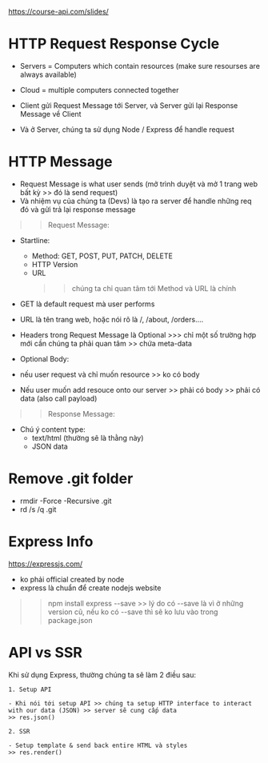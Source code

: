 https://course-api.com/slides/

# HTTP Request Response Cycle

- Servers = Computers which contain resources (make sure resourses are always available)
- Cloud = multiple computers connected together

- Client gửi Request Message tới Server, và Server gửi lại Response Message về Client
- Và ở Server, chúng ta sử dụng Node / Express để handle request

# HTTP Message

- Request Message is what user sends (mở trình duyệt và mở 1 trang web bất kỳ >> đó là send request)
- Và nhiệm vụ của chúng ta (Devs) là tạo ra server để handle những req đó và gửi trả lại response message

> > Request Message:

- Startline:

  - Method: GET, POST, PUT, PATCH, DELETE
  - HTTP Version
  - URL
    > > chúng ta chỉ quan tâm tới Method và URL là chính

- GET là default request mà user performs
- URL là tên trang web, hoặc nói rõ là /, /about, /orders....
- Headers trong Request Message là Optional >>> chỉ một số trường hợp mới cần chúng ta phải quan tâm >> chứa meta-data
- Optional Body:
- nếu user request và chỉ muốn resource >> ko có body
- Nếu user muốn add resouce onto our server >> phải có body >> phải có data (also call payload)

> > Response Message:

- Chú ý content type:
  - text/html (thường sẽ là thằng này)
  - JSON data

# Remove .git folder

- rmdir -Force -Recursive .git
- rd /s /q .git

# Express Info

https://expressjs.com/

- ko phải official created by node
- express là chuẩn để create nodejs website

> > npm install express --save >> lý do có --save là vì ở những version cũ, nếu ko có --save thì sẽ ko lưu vào trong package.json

# API vs SSR

Khi sử dụng Express, thường chúng ta sẽ làm 2 điều sau:

    1. Setup API

    - Khi nói tới setup API >> chúng ta setup HTTP interface to interact with our data (JSON) >> server sẽ cung cấp data
    >> res.json()

    2. SSR

    - Setup template & send back entire HTML và styles
    >> res.render()
